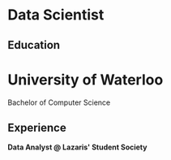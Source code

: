 # Data Scientist

## Education
  # University of Waterloo
  
  Bachelor of Computer Science



## Experience
  **Data Analyst @ Lazaris' Student Society**

